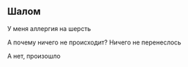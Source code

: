 ## Шалом

У меня аллергия на шерсть 

А почему ничего не происходит? Ничего не перенеслось 

А нет, произошло
